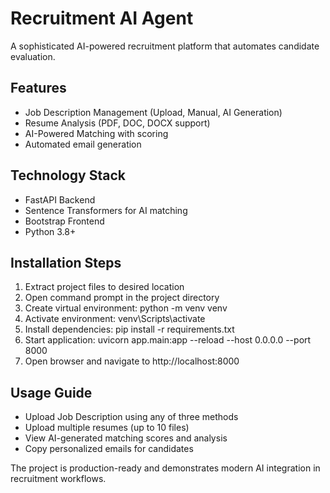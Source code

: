 # Recruitment AI Agent

A sophisticated AI-powered recruitment platform that automates candidate evaluation.

## Features
- Job Description Management (Upload, Manual, AI Generation)
- Resume Analysis (PDF, DOC, DOCX support)  
- AI-Powered Matching with scoring
- Automated email generation

## Technology Stack
- FastAPI Backend
- Sentence Transformers for AI matching
- Bootstrap Frontend
- Python 3.8+

## Installation Steps
1. Extract project files to desired location
2. Open command prompt in the project directory
3. Create virtual environment: python -m venv venv
4. Activate environment: venv\Scripts\activate
5. Install dependencies: pip install -r requirements.txt
6. Start application: uvicorn app.main:app --reload --host 0.0.0.0 --port 8000
7. Open browser and navigate to http://localhost:8000

## Usage Guide
- Upload Job Description using any of three methods
- Upload multiple resumes (up to 10 files)
- View AI-generated matching scores and analysis
- Copy personalized emails for candidates

The project is production-ready and demonstrates modern AI integration in recruitment workflows.